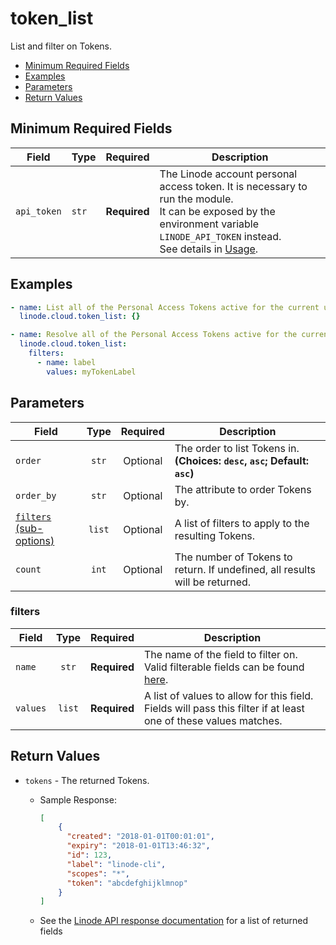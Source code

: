 # token_list

List and filter on Tokens.

- [Minimum Required Fields](#minimum-required-fields)
- [Examples](#examples)
- [Parameters](#parameters)
- [Return Values](#return-values)

## Minimum Required Fields
| Field       | Type  | Required     | Description                                                                                                                                                                                                              |
|-------------|-------|--------------|--------------------------------------------------------------------------------------------------------------------------------------------------------------------------------------------------------------------------|
| `api_token` | `str` | **Required** | The Linode account personal access token. It is necessary to run the module. <br/>It can be exposed by the environment variable `LINODE_API_TOKEN` instead. <br/>See details in [Usage](https://github.com/linode/ansible_linode?tab=readme-ov-file#usage). |

## Examples

```yaml
- name: List all of the Personal Access Tokens active for the current user
  linode.cloud.token_list: {}
```

```yaml
- name: Resolve all of the Personal Access Tokens active for the current user
  linode.cloud.token_list:
    filters:
      - name: label
        values: myTokenLabel
```


## Parameters

| Field     | Type | Required | Description                                                                  |
|-----------|------|----------|------------------------------------------------------------------------------|
| `order` | <center>`str`</center> | <center>Optional</center> | The order to list Tokens in.  **(Choices: `desc`, `asc`; Default: `asc`)** |
| `order_by` | <center>`str`</center> | <center>Optional</center> | The attribute to order Tokens by.   |
| [`filters` (sub-options)](#filters) | <center>`list`</center> | <center>Optional</center> | A list of filters to apply to the resulting Tokens.   |
| `count` | <center>`int`</center> | <center>Optional</center> | The number of Tokens to return. If undefined, all results will be returned.   |

### filters

| Field     | Type | Required | Description                                                                  |
|-----------|------|----------|------------------------------------------------------------------------------|
| `name` | <center>`str`</center> | <center>**Required**</center> | The name of the field to filter on. Valid filterable fields can be found [here](https://techdocs.akamai.com/linode-api/reference/get-personal-access-tokens).   |
| `values` | <center>`list`</center> | <center>**Required**</center> | A list of values to allow for this field. Fields will pass this filter if at least one of these values matches.   |

## Return Values

- `tokens` - The returned Tokens.

    - Sample Response:
        ```json
        [
            {
              "created": "2018-01-01T00:01:01",
              "expiry": "2018-01-01T13:46:32",
              "id": 123,
              "label": "linode-cli",
              "scopes": "*",
              "token": "abcdefghijklmnop"
            }
        ]
        ```
    - See the [Linode API response documentation](https://techdocs.akamai.com/linode-api/reference/get-personal-access-tokens) for a list of returned fields


